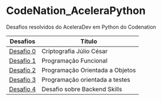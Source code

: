 # CodeNation_AceleraPython
Desafios resolvidos do AceleraDev em Python do Codenation

| Desafios                                                                                               | Título                          |
|--------------------------------------------------------------------------------------------------------|---------------------------------|
| [Desafio 0](https://github.com/luiseduardobr1/CodeNation_AceleraPython/blob/master/Codenation-1.ipynb) | Criptografia Júlio César        |
| [Desafio 1](https://github.com/luiseduardobr1/CodeNation_AceleraPython/tree/master/Desafio%201)        | Programação Funcional           |
| [Desafio 2](https://github.com/luiseduardobr1/CodeNation_AceleraPython/tree/master/Desafio%202)        | Programação Orientada a Objetos |
| [Desafio 3](https://github.com/luiseduardobr1/CodeNation_AceleraPython/tree/master/Desafio%203)        | Programação orientada a testes  |
| [Desafio 4](https://github.com/luiseduardobr1/CodeNation_AceleraPython/tree/master/Desafio%204)        | Desafio sobre Backend Skills    |
   
